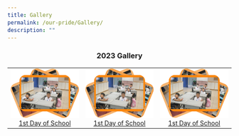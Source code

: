 ```yaml
---
title: Gallery
permalink: /our-pride/Gallery/
description: ""
---
```

<h3 style="text-align: center"> 2023 Gallery </h3>

<table>
<tbody>
  <tr>
    <td style="text-align: center"> 
			<a href="https://flic.kr/s/aHBqjArwcQ">
				<img src="/images/Gallery/1st%20Day%20Gallery.png" style="width:100%"> 1st Day of School 
				</th>
			</a>
		</td>
		    <td style="text-align: center"> 
			<a href="https://flic.kr/s/aHBqjArwcQ">
				<img src="/images/Gallery/1st%20Day%20Gallery.png" style="width:100%"> 1st Day of School 
				</th>
			</a>
		</td>
		    <td style="text-align: center"> 
			<a href="https://flic.kr/s/aHBqjArwcQ">
				<img src="/images/Gallery/1st%20Day%20Gallery.png" style="width:100%"> 1st Day of School 
				</th>
			</a>
		</td>
  </tr>
</tbody>
</table>
